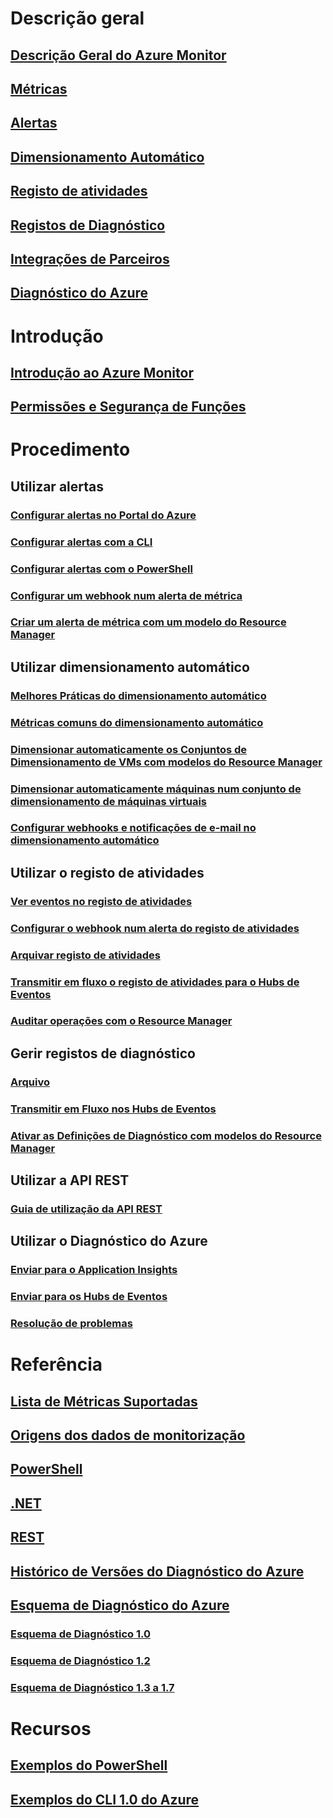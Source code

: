 # Descrição geral
## [Descrição Geral do Azure Monitor](monitoring-overview.md)
## [Métricas](monitoring-overview-metrics.md)
## [Alertas](monitoring-overview-alerts.md)
## [Dimensionamento Automático](monitoring-overview-autoscale.md)
## [Registo de atividades](monitoring-overview-activity-logs.md)
## [Registos de Diagnóstico](monitoring-overview-of-diagnostic-logs.md)
## [Integrações de Parceiros](monitoring-partners.md)
## [Diagnóstico do Azure](azure-diagnostics.md)


# Introdução
## [Introdução ao Azure Monitor](monitoring-get-started.md)
## [Permissões e Segurança de Funções](monitoring-roles-permissions-security.md)

# Procedimento
## Utilizar alertas
### [Configurar alertas no Portal do Azure](insights-alerts-portal.md)
### [Configurar alertas com a CLI](insights-alerts-command-line-interface.md)
### [Configurar alertas com o PowerShell](insights-alerts-powershell.md)
### [Configurar um webhook num alerta de métrica](insights-webhooks-alerts.md)
### [Criar um alerta de métrica com um modelo do Resource Manager](monitoring-enable-alerts-using-template.md)
## Utilizar dimensionamento automático
### [Melhores Práticas do dimensionamento automático](insights-autoscale-best-practices.md)
### [Métricas comuns do dimensionamento automático](insights-autoscale-common-metrics.md)
### [Dimensionar automaticamente os Conjuntos de Dimensionamento de VMs com modelos do Resource Manager](insights-advanced-autoscale-virtual-machine-scale-sets.md)
### [Dimensionar automaticamente máquinas num conjunto de dimensionamento de máquinas virtuais](../virtual-machine-scale-sets/virtual-machine-scale-sets-windows-autoscale.md?toc=%2fazure%2fmonitoring-and-diagnostics%2ftoc.json)
### [Configurar webhooks e notificações de e-mail no dimensionamento automático](insights-autoscale-to-webhook-email.md)
## Utilizar o registo de atividades
### [Ver eventos no registo de atividades](insights-debugging-with-events.md)
### [Configurar o webhook num alerta do registo de atividades](insights-auditlog-to-webhook-email.md)
### [Arquivar registo de atividades](monitoring-archive-activity-log.md)
### [Transmitir em fluxo o registo de atividades para o Hubs de Eventos](monitoring-stream-activity-logs-event-hubs.md)
### [Auditar operações com o Resource Manager](../azure-resource-manager/resource-group-audit.md)
## Gerir registos de diagnóstico
### [Arquivo](monitoring-archive-diagnostic-logs.md)
### [Transmitir em Fluxo nos Hubs de Eventos](monitoring-stream-diagnostic-logs-to-event-hubs.md)
### [Ativar as Definições de Diagnóstico com modelos do Resource Manager](monitoring-enable-diagnostic-logs-using-template.md)
## Utilizar a API REST
### [Guia de utilização da API REST](monitoring-rest-api-walkthrough.md)
## Utilizar o Diagnóstico do Azure
### [Enviar para o Application Insights](azure-diagnostics-configure-application-insights.md)
### [Enviar para os Hubs de Eventos](azure-diagnostics-streaming-event-hubs.md)
### [Resolução de problemas](azure-diagnostics-troubleshooting.md)

# Referência
## [Lista de Métricas Suportadas](monitoring-supported-metrics.md)
## [Origens dos dados de monitorização](monitoring-data-sources.md)
## [PowerShell](/powershell/resourcemanager/azurerm.insights/v1.0.12/azurerm.insights?redirectedfrom=msdn#40v=azure.200#41)
## [.NET](https://msdn.microsoft.com/library/azure/dn802153)
## [REST](/rest/api/monitor/)
## [Histórico de Versões do Diagnóstico do Azure](azure-diagnostics-versioning-history.md)
## [Esquema de Diagnóstico do Azure](azure-diagnostics-schema.md)
### [Esquema de Diagnóstico 1.0](azure-diagnostics-schema-1dot0.md)
### [Esquema de Diagnóstico 1.2](azure-diagnostics-schema-1dot2.md)
### [Esquema de Diagnóstico 1.3 a 1.7](azure-diagnostics-schema-1dot3-and-later.md)

# Recursos
## [Exemplos do PowerShell](insights-powershell-samples.md)
## [Exemplos do CLI 1.0 do Azure](insights-cli-samples.md)
